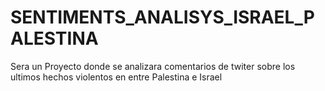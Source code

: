 # SENTIMENTS_ANALISYS_ISRAEL_PALESTINA
Sera un Proyecto donde se analizara comentarios de twiter sobre los ultimos hechos violentos en entre Palestina e Israel
